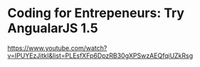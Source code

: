 # Coding for Entrepeneurs: Try AngualarJS 1.5

https://www.youtube.com/watch?v=IPUYEzJitkI&list=PLEsfXFp6DpzRB30gXPSwzAEQfqiUZkRsg